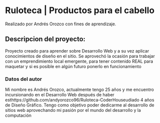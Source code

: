 # Ruloteca | Productos para el cabello
Realizado por Andrés Orozco con fines de aprendizaje.

<h2>Descripcion del proyecto: </h2>
Proyecto creado para aprender sobre Desarrollo Web y a su vez aplicar conocimientos de diseño en el sitio. Se aprovechó la ocasión para trabajar
con un emprendimiento local emergente, para tener contenido REAL para maquetar y si es posible en algún futuro ponerlo en funcionamiento


<h3>Datos del autor</h3

Mi nombre es Andrés Orozco, actualmente tengo 25 años y me encuentro incursionando en el Desarrollo Web después de haber esthttps://github.com/andyorozco96/Ruloteca-CoderHouseudiado 4 años de Diseño Gráfico.
Tengo como objetivo poder dedicarme al desarrollo de sitios web aprovechando mi pasión por el mundo del desarrollo y la computación
